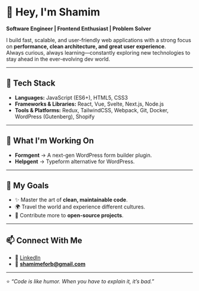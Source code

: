# 👋 Hey, I'm Shamim  

**Software Engineer | Frontend Enthusiast | Problem Solver**  

I build fast, scalable, and user-friendly web applications with a strong focus on **performance, clean architecture, and great user experience**.  
Always curious, always learning—constantly exploring new technologies to stay ahead in the ever-evolving dev world.  

---

## 🔧 Tech Stack  

- **Languages:** JavaScript (ES6+), HTML5, CSS3  
- **Frameworks & Libraries:** React, Vue, Svelte, Next.js, Node.js  
- **Tools & Platforms:** Redux, TailwindCSS, Webpack, Git, Docker, WordPress (Gutenberg), Shopify  

---

## 🚀 What I'm Working On  

- **Formgent** → A next-gen WordPress form builder plugin.  
- **Helpgent** → Typeform alternative for WordPress.  

---

## 🌱 My Goals  

- ✨ Master the art of **clean, maintainable code**.  
- 🌍 Travel the world and experience different cultures.  
- 🤝 Contribute more to **open-source projects**.  

---

## 📫 Connect With Me  

- 🔗 [LinkedIn](https://linkedin.com/in/shamimahmedx)  
- 📧 **shamimeforb@gmail.com**  

---
⭐️ *“Code is like humor. When you have to explain it, it’s bad.”* 
